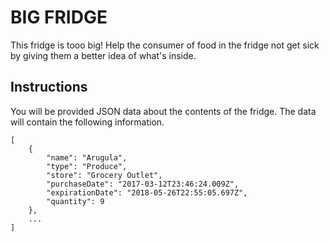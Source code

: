 # BIG FRIDGE
This fridge is tooo big! Help the consumer of food in the fridge not get sick by giving them a better idea of what's inside.

## Instructions
You will be provided JSON data about the contents of the fridge. The data will contain the following information.

```
[
    {
        "name": "Arugula",
        "type": "Produce",
        "store": "Grocery Outlet",
        "purchaseDate": "2017-03-12T23:46:24.009Z",
        "expirationDate": "2018-05-26T22:55:05.697Z",
        "quantity": 9
    },
    ...
]
```
